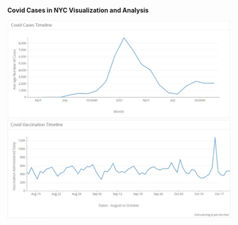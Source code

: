 **Covid Cases in NYC Visualization and Analysis**


![vis1](/covid_cases_avg.JPG)
![vis2](/covid_vacc_admin.JPG)
